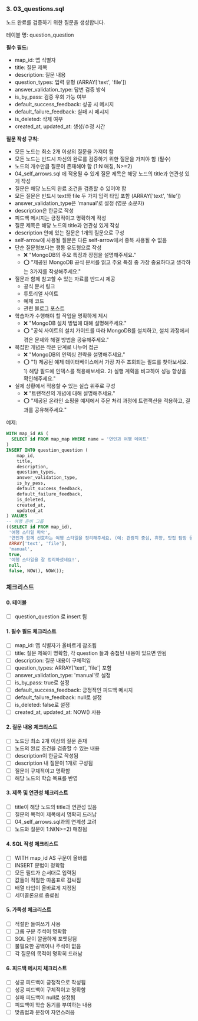 ### 3. 03_questions.sql
노드 완료를 검증하기 위한 질문을 생성합니다.

테이블 명: question_question

**필수 필드:**
- map_id: 맵 식별자
- title: 질문 제목
- description: 질문 내용
- question_types: 입력 유형 (ARRAY['text', 'file'])
- answer_validation_type: 답변 검증 방식
- is_by_pass: 검증 우회 가능 여부
- default_success_feedback: 성공 시 메시지
- default_failure_feedback: 실패 시 메시지
- is_deleted: 삭제 여부
- created_at, updated_at: 생성/수정 시간

**질문 작성 규칙:**
- 모든 노드는 최소 2개 이상의 질문을 가져야 함
- 모든 노드는 반드시 자신의 완료를 검증하기 위한 질문을 가져야 함 (필수)
- 노드의 개수만큼 질문이 존재해야 함 (1:N 매칭, N>=2)
- 04_self_arrows.sql 에 적용될 수 있게 질문 제목은 해당 노드의 title과 연관성 있게 작성
- 질문은 해당 노드의 완료 조건을 검증할 수 있어야 함
- 모든 질문은 반드시 text와 file 두 가지 입력 타입 포함 (ARRAY['text', 'file'])
- answer_validation_type은 'manual'로 설정 (영문 소문자)
- description은 한글로 작성
- 피드백 메시지는 긍정적이고 명확하게 작성
- 질문 제목은 해당 노드의 title과 연관성 있게 작성
- description 안에 있는 질문은 1개의 질문으로 구성
- self-arrow에 사용될 질문은 다른 self-arrow에서 중복 사용될 수 없음
- 단순 질문형보다는 행동 유도형으로 작성
  - ❌ "MongoDB의 주요 특징과 장점을 설명해주세요."
  - ⭕ "제공된 MongoDB 공식 문서를 읽고 주요 특징 중 가장 중요하다고 생각하는 3가지를 작성해주세요."
- 질문과 함께 참고할 수 있는 자료를 반드시 제공
  - 공식 문서 링크
  - 튜토리얼 사이트
  - 예제 코드
  - 관련 블로그 포스트
- 학습자가 수행해야 할 작업을 명확하게 제시
  - ❌ "MongoDB 설치 방법에 대해 설명해주세요."
  - ⭕ "공식 사이트의 설치 가이드를 따라 MongoDB를 설치하고, 설치 과정에서 겪은 문제와 해결 방법을 공유해주세요."
- 복잡한 개념은 작은 단계로 나누어 접근
  - ❌ "MongoDB의 인덱싱 전략을 설명해주세요."
  - ⭕ "1) 제공된 예제 데이터베이스에서 가장 자주 조회되는 필드를 찾아보세요.
        1) 해당 필드에 인덱스를 적용해보세요.
        2) 실행 계획을 비교하여 성능 향상을 확인해주세요."
- 실제 상황에서 적용할 수 있는 실습 위주로 구성
  - ❌ "트랜잭션의 개념에 대해 설명해주세요."
  - ⭕ "제공된 온라인 쇼핑몰 예제에서 주문 처리 과정에 트랜잭션을 적용하고, 결과를 공유해주세요." 

예제:
```sql
WITH map_id AS (
  SELECT id FROM map_map WHERE name = '연인과 여행 데이트'
)
INSERT INTO question_question (
    map_id,
    title,
    description,
    question_types,
    answer_validation_type,
    is_by_pass,
    default_success_feedback,
    default_failure_feedback,
    is_deleted,
    created_at,
    updated_at
) VALUES
-- 여행 준비 그룹
((SELECT id FROM map_id),
 '여행 스타일 파악',
 '연인과 함께 선호하는 여행 스타일을 정리해주세요. (예: 관광지 중심, 휴양, 맛집 탐방 등)',
 ARRAY['text', 'file'],
 'manual',
 true,
 '여행 스타일을 잘 정리하셨네요!',
 null,
 false, NOW(), NOW());
```

### 체크리스트

#### 0. 테이블

- [ ] question_question 로 insert 됨

#### 1. 필수 필드 체크리스트
- [ ] map_id: 맵 식별자가 올바르게 참조됨
- [ ] title: 질문 제목이 명확함, 각 question 들과 중첩된 내용이 있으면 안됨
- [ ] description: 질문 내용이 구체적임
- [ ] question_types: ARRAY['text', 'file'] 포함
- [ ] answer_validation_type: 'manual'로 설정
- [ ] is_by_pass: true로 설정
- [ ] default_success_feedback: 긍정적인 피드백 메시지
- [ ] default_failure_feedback: null로 설정
- [ ] is_deleted: false로 설정
- [ ] created_at, updated_at: NOW() 사용

#### 2. 질문 내용 체크리스트
- [ ] 노드당 최소 2개 이상의 질문 존재
- [ ] 노드의 완료 조건을 검증할 수 있는 내용
- [ ] description이 한글로 작성됨
- [ ] description 내 질문이 1개로 구성됨
- [ ] 질문이 구체적이고 명확함
- [ ] 해당 노드의 학습 목표를 반영

#### 3. 제목 및 연관성 체크리스트
- [ ] title이 해당 노드의 title과 연관성 있음
- [ ] 질문의 목적이 제목에서 명확히 드러남
- [ ] 04_self_arrows.sql과의 연계성 고려
- [ ] 노드와 질문이 1:N(N>=2) 매칭됨

#### 4. SQL 작성 체크리스트
- [ ] WITH map_id AS 구문이 올바름
- [ ] INSERT 문법이 정확함
- [ ] 모든 필드가 순서대로 입력됨
- [ ] 값들이 적절한 따옴표로 감싸짐
- [ ] 배열 타입이 올바르게 지정됨
- [ ] 세미콜론으로 종료됨

#### 5. 가독성 체크리스트
- [ ] 적절한 들여쓰기 사용
- [ ] 그룹 구분 주석이 명확함
- [ ] SQL 문이 깔끔하게 포맷팅됨
- [ ] 불필요한 공백이나 주석이 없음
- [ ] 각 질문의 목적이 명확히 드러남

#### 6. 피드백 메시지 체크리스트
- [ ] 성공 피드백이 긍정적으로 작성됨
- [ ] 성공 피드백이 구체적이고 명확함
- [ ] 실패 피드백이 null로 설정됨
- [ ] 피드백이 학습 동기를 부여하는 내용
- [ ] 맞춤법과 문장이 자연스러움
